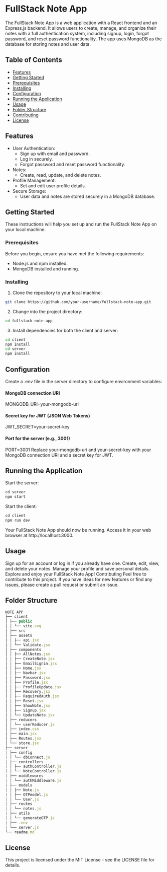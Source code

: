# FullStack Note App

The FullStack Note App is a web application with a React frontend and an Express.js backend. It allows users to create, manage, and organize their notes with a full authentication system, including signup, login, forgot password, and reset password functionality. The app uses MongoDB as the database for storing notes and user data.

## Table of Contents

- [Features](#features)
- [Getting Started](#getting-started)
- [Prerequisites](#prerequisites)
- [Installing](#installing)
- [Configuration](#configuration)
- [Running the Application](#running-the-application)
- [Usage](#usage)
- [Folder Structure](#folder-structure)
- [Contributing](#contributing)
- [License](#license)

## Features

- User Authentication:
  - Sign up with email and password.
  - Log in securely.
  - Forgot password and reset password functionality.
- Notes:
  - Create, read, update, and delete notes.
- Profile Management:
  - Set and edit user profile details.
- Secure Storage:
  - User data and notes are stored securely in a MongoDB database.

## Getting Started

These instructions will help you set up and run the FullStack Note App on your local machine.

### Prerequisites

Before you begin, ensure you have met the following requirements:

- Node.js and npm installed.
- MongoDB installed and running.

### Installing

1. Clone the repository to your local machine:

```bash
git clone https://github.com/your-username/fullstack-note-app.git
```

2. Change into the project directory:

```bash
cd fullstack-note-app
```

3. Install dependencies for both the client and server:

```bash
cd client
npm install
cd server
npm install
```

## Configuration

Create a .env file in the server directory to configure environment variables:

#### MongoDB connection URI

MONGODB_URI=your-mongodb-uri

#### Secret key for JWT (JSON Web Tokens)

JWT_SECRET=your-secret-key

#### Port for the server (e.g., 3001)

PORT=3001
Replace your-mongodb-uri and your-secret-key with your MongoDB connection URI and a secret key for JWT.

## Running the Application

Start the server:

```js
cd server
npm start
```

Start the client:

```js
cd client
npm run dev
```

Your FullStack Note App should now be running. Access it in your web browser at http://localhost:3000.

## Usage

Sign up for an account or log in if you already have one.
Create, edit, view, and delete your notes.
Manage your profile and save personal details.
Explore and enjoy your FullStack Note App!
Contributing
Feel free to contribute to this project. If you have ideas for new features or find any issues, please create a pull request or submit an issue.

## Folder Structure

```js
NOTE APP
├── client
│ ├── public
│ │ └── vite.svg
│ ├── src
│ ├── assets
│ │ ├── api.jsx
│ │ └── Validate.jsx
│ ├── components
│ │ ├── AllNotes.jsx
│ │ ├── CreateNote.jsx
│ │ ├── EmailSignin.jsx
│ │ ├── Home.jsx
│ │ ├── Navbar.jsx
│ │ ├── Password.jsx
│ │ ├── Profile.jsx
│ │ ├── ProfileUpdate.jsx
│ │ ├── Recovery.jsx
│ │ ├── RequiredAuth.jsx
│ │ ├── Reset.jsx
│ │ ├── ShowNote.jsx
│ │ ├── Signup.jsx
│ │ └── UpdateNote.jsx
│ ├── reducers
│ │ └── userReducer.js
│ ├── index.css
│ ├── main.jsx
│ ├── Routes.jsx
│ └── store.jsx
├── server
| ├── config
| │ └── dbConnect.js
| ├── controllers
| │ ├── authController.js
| │ └── NoteController.js
| ├── middlewares
| │ └── authMiddleware.js
| ├── models
| │ ├── Note.js
| │ ├── OTPmodel.js
| │ └── User.js
| ├── routes
| │ └── notes.js
| ├── utils
| │ └── generateOTP.js
| ├── .env
| └── server.js
└── readme.md
```

## License

This project is licensed under the MIT License - see the LICENSE file for details.
